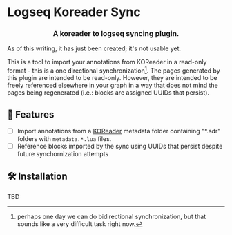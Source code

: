 # Logseq Koreader Sync
<h3 align="center">A koreader to logseq syncing plugin.</h3>

As of this writing, it has just been created; it's not usable yet.

This is a tool to import your annotations from KOReader in a read-only format - this is a one directional synchronization[^1]. The pages generated by this plugin are intended to be read-only. However, they are intended to be freely referenced elsewhere in your graph in a way that does not mind the pages being regenerated (i.e.: blocks are assigned UUIDs that persist). 

[^1]: perhaps one day we can do bidirectional synchronization, but that sounds like a very difficult task right now. 

## 🚀 Features
- [ ] Import annotations from a [KOReader](https://koreader.rocks/) metadata folder containing "*.sdr" folders with `metadata.*.lua` files.
- [ ] Reference blocks imported by the sync using UUIDs that persist despite future synchornization attempts

## 🛠️ Installation

TBD
